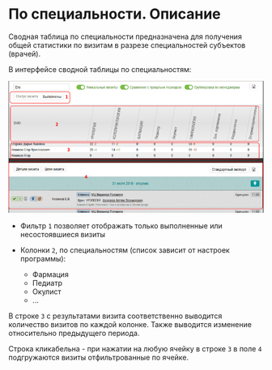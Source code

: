 # По специальности. Описание

Сводная таблица по специальности предназначена для получения общей статистики по визитам в разрезе специальностей субъектов (врачей).

В интерфейсе сводной таблицы по специальностям: 

![](../images/reports-summary-speciality.png)

- Фильтр `1` позволяет отображать только выполненные или несостоявшиеся визиты

- Колонки `2`, по специальностям (список зависит от настроек программы):
  - Фармация
  - Педиатр	
  - Окулист
  - ...
  
В строке `3` с результатами визита соответственно выводится количество визитов по каждой колонке.
Также выводится изменение относительно предыдущего периода.

Строка кликабельна - при нажатии на любую ячейку в строке `3` в поле `4` подгружаются визиты отфильтрованные по ячейке.

